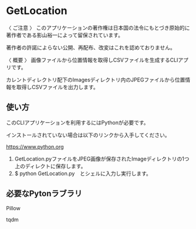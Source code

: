# GetLocation
〈 ご注意 〉
このアプリケーションの著作権は日本国の法令にもとづき原始的に著作者である影山裕一によって留保されています。

著作者の許諾によらない公開、再配布、改変はこれを認めておりません。

〈 概要 〉
画像ファイルから位置情報を取得しCSVファイルを生成するCLIアプリです。

カレントディレクトリ配下のImagesディレクトリ内のJPEGファイルから位置情報を取得しCSVファイルを出力します。


## 使い方
このCLIアプリケーションを利用するにはPythonが必要です。

インストールされていない場合は以下のリンクから入手してください。

https://www.python.org



1. GetLocation.pyファイルをJPEG画像が保存されたImageディレクトリの1つ上のディレクトに保存します。
2. $ python GetLocation.py　とシェルに入力し実行します。



## 必要なPytonラブラリ
Pillow

tqdm
